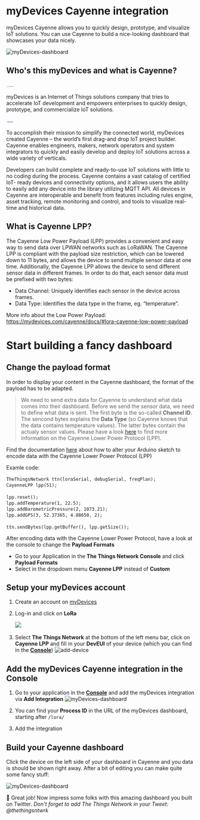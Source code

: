 # myDevices Cayenne integration

myDevices Cayenne allows you to quickly design, prototype, and visualize IoT solutions. You can use Cayenne to build a nice-looking dashboard that showcases your data nicely.

![myDevices-dashboard](media/dashboard-mydevices.png)


## Who's this myDevices and what is Cayenne?
<img src="media/logo-mydevices.png" width="20">

myDevices is an Internet of Things solutions company that tries to accelerate IoT development and empowers enterprises to quickly design, prototype, and commercialize IoT solutions.

<img src="media/logo-cayenne.png" width="20">

To accomplish their mission to simplify the connected world, myDevices created Cayenne – the world’s first drag-and drop IoT project builder. Cayenne enables engineers, makers, network operators and system integrators to quickly and easily develop and deploy IoT solutions across a wide variety of verticals.

Developers can build complete and ready-to-use IoT solutions with little to no coding during the process. Cayenne contains a vast catalog of certified IoT- ready devices and connectivity options, and it allows users the ability to easily add any device into the library utilizing MQTT API. All devices in Cayenne are interoperable and benefit from features including rules engine, asset tracking, remote monitoring and control, and tools to visualize real-time and historical data.


## What is Cayenne LPP?
The Cayenne Low Power Payload (LPP) provides a convenient and easy way to send data over LPWAN networks such as LoRaWAN. The Cayenne LPP is compliant with the payload size restriction, which can be lowered down to 11 bytes, and allows the device to send multiple sensor data at one time. Additionally, the Cayenne LPP allows the device to send different sensor data in different frames. In order to do that, each sensor data must be prefixed with two bytes:

- Data Channel: Uniquely identifies each sensor in the device across frames.
- Data Type: Identifies the data type in the frame, eg. “temperature”.

More info about the Low Power Payload: https://mydevices.com/cayenne/docs/#lora-cayenne-low-power-payload


# Start building a fancy dashboard

## Change the payload format 

In order to display your content in the Cayenne dashboard, the format of the payload has to be adapted. 

> We need to send extra data for Cayenne to understand what data comes into their dashboard. Before we send the sensor data, we need to define what data is sent. The first byte is the so-called **Channel ID**. The sencond bytes explains the **Data Type** (so Cayenne knows that the data contains temperature values). The latter bytes contain the actualy sensor values.
 Please have a look [here](https://www.thethingsnetwork.org/docs/devices/arduino/api/cayennelpp.html) to find more information on the Cayenne Lower Power Protocol (LPP).
 
Find the documentation [here](https://www.thethingsnetwork.org/docs/devices/arduino/api/cayennelpp.html) about how to alter your Arduino sketch to encode data with the Cayenne Lower Power Protocol (LPP)

Examle code: 
```
TheThingsNetwork ttn(loraSerial, debugSerial, freqPlan);
CayenneLPP lpp(51);

lpp.reset();
lpp.addTemperature(1, 22.5);
lpp.addBarometricPressure(2, 1073.21);
lpp.addGPS(3, 52.37365, 4.88650, 2);

ttn.sendBytes(lpp.getBuffer(), lpp.getSize());
```

After encoding data with the Cayenne Lower Power Protocol, have a look at the console to change the **Payload Formats**
 
* Go to your Application in the **The Things Network Console** and click **Payload Formats**
* Select in the dropdown menu **Cayenne LPP** instead of **Custom**



## Setup your myDevices account

1.  Create an account on [myDevices](https://mydevices.com/)
2.  Log-in and click on **LoRa**
	
	<img src="media/myDevices-lora.png" width="130">
3.  Select **The Things Network** at the bottom of the left menu bar, click on **Cayenne LPP** and fill in your **DevEUI** of your device (which you can find in the [**Console**](https://console.thethingsnetwork.org/applications))
	![add-device](media/cayenne-add-device.png)


## Add the myDevices Cayenne integration in the Console

1.  Go to your application in the [**Console**](https://console.thethingsnetwork.org/applications) and add the myDevices integration via **Add Integration**
	![myDevices-dashboard](media/integrations.png) 

2.  You can find your **Process ID** in the URL of the myDevices dashboard, starting after `/lora/`
3.  Add the integration



## Build your Cayenne dashboard
Click the device on the left side of your dashboard in Cayenne and you data is should be shown right away. After a bit of editing you can make quite some fancy stuff:

![myDevices-dashboard](media/mydevices-data.png) 


🎉 Great job! Now impress some folks with this amazing dashboard you built on Twitter. *Don't forget to add The Things Network in your Tweet: @thethingsntwrk*

